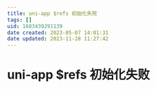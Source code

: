 ```yaml
---
title: uni-app $refs 初始化失败
tags: []
uid: 1683439291139
date created: 2023-05-07 14:01:31
date updated: 2023-11-28 11:27:42
---
```


# uni-app $refs 初始化失败

